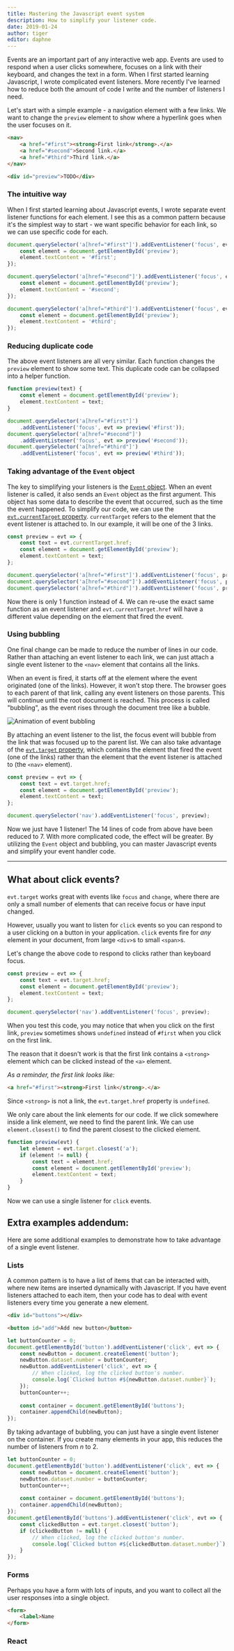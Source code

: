 ```yaml
---
title: Mastering the Javascript event system
description: How to simplify your listener code.
date: 2019-01-24
author: tiger
editor: daphne
---
```


Events are an important part of any interactive web app. Events are used to
respond when a user clicks somewhere, focuses on a link with their keyboard, and
changes the text in a form. When I first started learning Javascript, I wrote
complicated event listeners. More recently I've learned how to reduce both the
amount of code I write and the number of listeners I need.

Let's start with a simple example - a navigation element with a few links. We want to change the
`preview` element to show where a hyperlink goes when the user focuses on it.

```html
<nav>
    <a href="#first"><strong>First link</strong>.</a>
    <a href="#second">Second link.</a> 
    <a href="#third">Third link.</a>
</nav>

<div id="preview">TODO</div>
```

### The intuitive way

When I first started learning about Javascript events, I wrote separate event
listener functions for each element. I see this as a common pattern because it's
the simplest way to start - we want specific behavior for each link, so we can
use specific code for each.

```js
document.querySelector('a[href="#first"]').addEventListener('focus', evt => {
    const element = document.getElementById('preview');
    element.textContent = '#first';
});

document.querySelector('a[href="#second"]').addEventListener('focus', evt => {
    const element = document.getElementById('preview');
    element.textContent = '#second';
});

document.querySelector('a[href="#third"]').addEventListener('focus', evt => {
    const element = document.getElementById('preview');
    element.textContent = '#third';
});
```

### Reducing duplicate code

The above event listeners are all very similar. Each function changes the
`preview` element to show some text. This duplicate code can be collapsed into a
helper function.

```js
function preview(text) {
    const element = document.getElementById('preview');
    element.textContent = text;
}

document.querySelector('a[href="#first"]')
    .addEventListener('focus', evt => preview('#first'));
document.querySelector('a[href="#second"]')
    .addEventListener('focus', evt => preview('#second'));
document.querySelector('a[href="#third"]')
    .addEventListener('focus', evt => preview('#third'));
```

### Taking advantage of the `Event` object

The key to simplifying your listeners is the [`Event` object](https://developer.mozilla.org/en-US/docs/Web/API/Event).
When an event listener is called, it also sends an `Event` object as the first
argument. This object has some data to describe the event that occurred, such as
the time the event happened. To simplify our code, we can use the
[`evt.currentTarget` property](https://developer.mozilla.org/en-US/docs/Web/API/Event/currentTarget). `currentTarget` refers to the element that the
event listener is attached to. In our example, it will be one of the 3 links.

```js
const preview = evt => {
    const text = evt.currentTarget.href;
    const element = document.getElementById('preview');
    element.textContent = text;
};

document.querySelector('a[href="#first"]').addEventListener('focus', preview);
document.querySelector('a[href="#second"]').addEventListener('focus', preview);
document.querySelector('a[href="#third"]').addEventListener('focus', preview);
```

Now there is only 1 function instead of 4. We can re-use the exact same function as an event listener
and `evt.currentTarget.href` will have a different value depending on the element that fired the event.

### Using bubbling

One final change can be made to reduce the number of lines in our code. Rather
than attaching an event listener to each link, we can just attach a single event
listener to the `<nav>` element that contains all the links.

When an event is fired, it starts off at the element where the event originated
(one of the links). However, it won't stop there. The browser goes to each
parent of that link, calling any event listeners on those parents.
This will continue until the root document is reached. This process is called
"bubbling", as the event rises through the document tree like a bubble.

![Animation of event bubbling]()

By attaching an event listener to the list, the focus event will bubble from the
link that was focused up to the parent list. We can also take advantage of the
[`evt.target` property](https://developer.mozilla.org/en-US/docs/Web/API/Event/target), which contains the element that fired the event (one of the links) rather than the element that the event listener is attached to (the `<nav>` element).

```js
const preview = evt => {
    const text = evt.target.href;
    const element = document.getElementById('preview');
    element.textContent = text;
};

document.querySelector('nav').addEventListener('focus', preview);
```

Now we just have 1 listener! The 14 lines of code from above have been reduced
to 7. With more complicated code, the effect will be greater. By utilizing the `Event` object
and bubbling, you can master Javascript events and simplify your event handler code.

---

## What about click events?

`evt.target` works great with events like `focus` and `change`, where there are
only a small number of elements that can receive focus or have input changed.

However, usually you want to listen for `click` events so you can respond to a
user clicking on a button in your application. `click` events fire for _any_
element in your document, from large `<div>`s to small `<span>`s.

Let's change the above code to respond to clicks rather than keyboard focus.

```js
const preview = evt => {
    const text = evt.target.href;
    const element = document.getElementById('preview');
    element.textContent = text;
};

document.querySelector('nav').addEventListener('focus', preview);
```

When you test this code, you may notice that when you click on the first link,
`preview` sometimes shows `undefined` instead of `#first` when you click on the
first link.

The reason that it doesn't work is that the first link contains a `<strong>`
element which can be clicked instead of the `<a>` element.

_As a reminder, the first link looks like:_

```html
<a href="#first"><strong>First link</strong>.</a>
```

Since `<strong>` is not a link, the `evt.target.href` property is `undefined`.

We only care about the link elements for our code. If we click somewhere inside
a link element, we need to find the parent link. We can use `element.closest()`
to find the parent closest to the clicked element.

```js
function preview(evt) {
    let element = evt.target.closest('a');
    if (element != null) {
        const text = element.href;
        const element = document.getElementById('preview');
        element.textContent = text;
    }
}
```

Now we can use a single listener for `click` events.

## Extra examples addendum:

Here are some additional examples to demonstrate how to take advantage of a single event listener.

### Lists

A common pattern is to have a list of items that can be interacted with, where new items are inserted dynamically with Javascript. If you have event listeners attached to each item, then your code has to deal with event listeners every time you generate a new element.

```html
<div id="buttons"></div>

<button id="add">Add new button</button>
```

```js
let buttonCounter = 0;
document.getElementById('button').addEventListener('click', evt => {
	const newButton = document.createElement('button');
	newButton.dataset.number = buttonCounter;
	newButton.addEventListener('click', evt => {
		// When clicked, log the clicked button's number.
		console.log(`Clicked button #${newButton.dataset.number}`);
	});
	buttonCounter++;
	
	const container = document.getElementById('buttons');
	container.appendChild(newButton);
});
```

By taking advantage of bubbling, you can just have a single event listener on the container. If you create many elements in your app, this reduces the number of listeners from _n_ to 2.

```js
let buttonCounter = 0;
document.getElementById('button').addEventListener('click', evt => {
	const newButton = document.createElement('button');
	newButton.dataset.number = buttonCounter;
	buttonCounter++;
	
	const container = document.getElementById('buttons');
	container.appendChild(newButton);
});
document.getElementById('buttons').addEventListener('click', evt => {
	const clickedButton = evt.target.closest('button');
	if (clickedButton != null) {
		// When clicked, log the clicked button's number.
		console.log(`Clicked button #${clickedButton.dataset.number}`);
	}
});
```

### Forms

Perhaps you have a form with lots of inputs, and you want to collect all the user responses into a single object.

```html
<form>
	<label>Name
</form>
```

### React
<!--stackedit_data:
eyJoaXN0b3J5IjpbLTEzODMxOTAzNzcsMTY0OTk1OTE1MiwtMz
gzOTQ0MTg5XX0=
-->